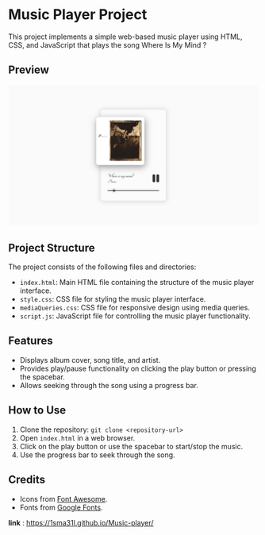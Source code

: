 # Music Player Project

This project implements a simple web-based music player using HTML, CSS, and JavaScript that plays the song Where Is My Mind ?


## Preview

![Music Player Preview](Assets/Preview.png)

## Project Structure

The project consists of the following files and directories:

- `index.html`: Main HTML file containing the structure of the music player interface.
- `style.css`: CSS file for styling the music player interface.
- `mediaQueries.css`: CSS file for responsive design using media queries.
- `script.js`: JavaScript file for controlling the music player functionality.

## Features

- Displays album cover, song title, and artist.
- Provides play/pause functionality on clicking the play button or pressing the spacebar.
- Allows seeking through the song using a progress bar.

## How to Use

1. Clone the repository: `git clone <repository-url>`
2. Open `index.html` in a web browser.
3. Click on the play button or use the spacebar to start/stop the music.
4. Use the progress bar to seek through the song.

## Credits

- Icons from [Font Awesome](https://fontawesome.com/).
- Fonts from [Google Fonts](https://fonts.google.com/).



**link** : https://1sma31l.github.io/Music-player/

